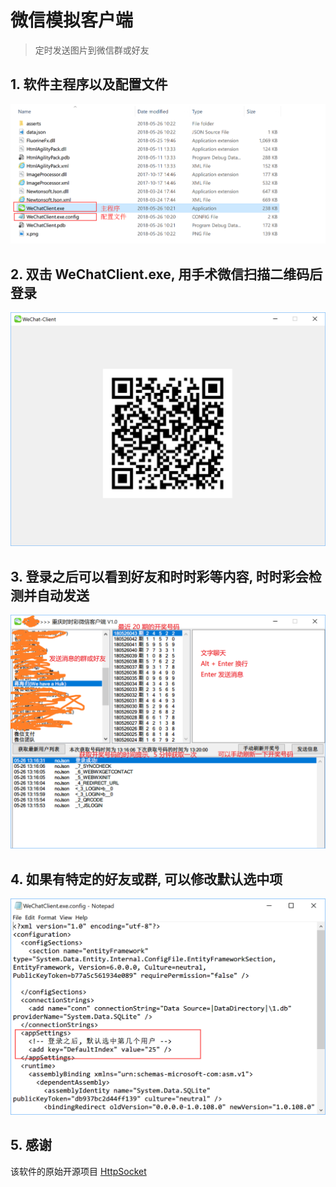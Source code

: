# 微信模拟客户端

> 定时发送图片到微信群或好友

## 1. 软件主程序以及配置文件

![folder](images/1.png)

## 2. 双击 WeChatClient.exe, 用手术微信扫描二维码后登录

![exe](images/2.png)

## 3. 登录之后可以看到好友和时时彩等内容, 时时彩会检测并自动发送

![send](images/3.png)

## 4. 如果有特定的好友或群, 可以修改默认选中项

![config](images/4.png)

## 5. 感谢

该软件的原始开源项目 [HttpSocket](https://gitee.com/lxwcode/weixinHttpApi2.0)
